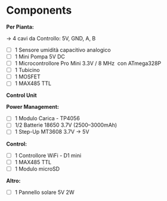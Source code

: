 # Components
**Per Pianta:**  

  → 4 cavi da Controllo: 5V, GND, A, B
- [ ]  1 Sensore umidità capacitivo analogico
- [ ]  1 Mini Pompa 5V DC
- [ ]  1 Microcontrollore Pro Mini 3.3V / 8 MHz
 con ATmega328P
- [ ]  1 Tubicino
- [ ]  1 MOSFET
- [ ]  1 MAX485 TTL

**Control Unit**

**Power Management:**

- [ ]  1 Modulo Carica - TP4056
- [ ]  1/2 Batterie 18650  3.7V (2500–3000mAh)
- [ ]  1 Step-Up MT3608 3.7V → 5V

**Control:**

- [ ]  1 Controllore WiFi - D1 mini
- [ ]  1 MAX485 TTL
- [ ]  1 Modulo microSD

**Altro:**

- [ ]  1 Pannello solare 5V 2W
